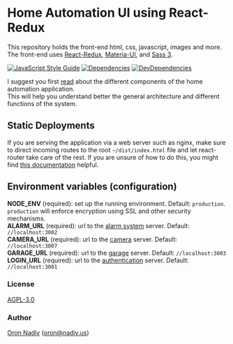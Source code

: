 # Home Automation UI using React-Redux
This repository holds the front-end html, css, javascript, images and more.
The front-end uses [React-Redux][react-redux], [Materia-UI][material-ui], and [Sass 3][sass-3].

[![JavaScript Style Guide][standard-image]][standard-url]
[![Dependencies][dependencies-image]][dependencies-url]
[![DevDependencies][dependencies-dev-image]][dependencies-dev-url]

I suggest you first [read][overview-url] about the different components of the home automation application.  
This will help you understand better the general architecture and different functions of the system.

## Static Deployments
If you are serving the application via a web server such as nginx, make sure to direct incoming routes to the root `~/dist/index.html` file and let react-router take care of the rest. If you are unsure of how to do this, you might find [this documentation](https://github.com/reactjs/react-router/blob/master/docs/guides/Histories.md#configuring-your-server) helpful.  

## Environment variables (configuration)
__NODE\_ENV__ (required): set up the running environment.  Default: `production`.  `production` will enforce encryption using SSL and other security mechanisms.  
__ALARM\_URL__ (required): url to the [alarm system][alarm-url] server.  Default: `//localhost:3002`  
__CAMERA\_URL__ (required): url to the [camera][camera-url] server.  Default: `//localhost:3007`  
__GARAGE\_URL__ (required): url to the [garage][garage-url] server.  Default: `//localhost:3003`  
__LOGIN\_URL__ (required): url to the [authentication][auth-url] server.  Default: `//localhost:3001`  

### License
[AGPL-3.0](https://spdx.org/licenses/AGPL-3.0.html)

### Author
[Oron Nadiv](https://github.com/OronNadiv) ([oron@nadiv.us](mailto:oron@nadiv.us))

[dependencies-image]: https://david-dm.org/OronNadiv/home-automation-ui-react/status.svg
[dependencies-url]: https://david-dm.org/OronNadiv/home-automation-ui-react
[dependencies-dev-image]: https://david-dm.org/OronNadiv/home-automation-ui-react/dev-status.svg
[dependencies-dev-url]: https://david-dm.org/OronNadiv/home-automation-ui-react?type=dev
[travis-image]: http://img.shields.io/travis/OronNadiv/home-automation-ui-react.svg?style=flat-square
[travis-url]: https://travis-ci.org/OronNadiv/home-automation-ui-react
[coveralls-image]: http://img.shields.io/coveralls/OronNadiv/home-automation-ui-react.svg?style=flat-square
[coveralls-url]: https://coveralls.io/r/OronNadiv/home-automation-ui-react
[standard-image]: https://img.shields.io/badge/code%20style-standard-brightgreen.svg
[standard-url]: http://standardjs.com

[react-redux]: https://facebook.github.io/react/
[material-ui]: http://www.material-ui.com/
[sass-3]: http://sass-lang.com/

[overview-url]: https://oronnadiv.github.io/home-automation
[client-installation-instruction-url]: https://oronnadiv.github.io/home-automation/#installation-instructions-for-the-raspberry-pi-clients
[server-installation-instruction-url]: https://oronnadiv.github.io/home-automation/#installation-instructions-for-the-server-micro-services
[private-public-keys-url]: https://oronnadiv.github.io/home-automation/#generating-private-and-public-keys

[alarm-url]: https://github.com/OronNadiv/alarm-system-api
[auth-url]: https://github.com/OronNadiv/authentication-api
[camera-url]: https://github.com/OronNadiv/camera-api
[garage-url]: https://github.com/OronNadiv/garage-door-api
[notifications-url]: https://github.com/OronNadiv/notifications-api
